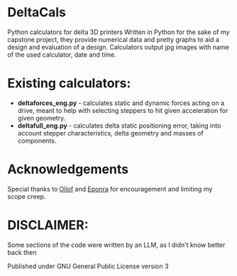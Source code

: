# DeltaCals
Python calculators for delta 3D printers
Written in Python for the sake of my capstone project, they provide numerical data and pretty graphs to aid a design and evaluation of a design.
Calculators output jpg images with name of the used calculator, date and time.

# Existing calculators:
- **deltaforces_eng.py** - calculates static and dynamic forces acting on a drive, meant to help with selecting steppers to hit given acceleration for given geometry.
- **deltafull_eng.py** - calculates delta static positioning error, taking into account stepper characteristics, delta geometry and masses of components.

# Acknowledgements
Special thanks to [Oliof](https://github.com/oliof/) and [Eponra](https://github.com/eponra/) for encouragement and limiting my scope creep.

# DISCLAIMER:
Some sections of the code were written by an LLM, as I didn't know better back then

Published under GNU General Public License version 3

